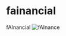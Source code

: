 # fainancial
fAInancial
![fAInance](https://github.com/user-attachments/assets/1e53c162-7cf8-433a-a244-56bdb43e5088)
